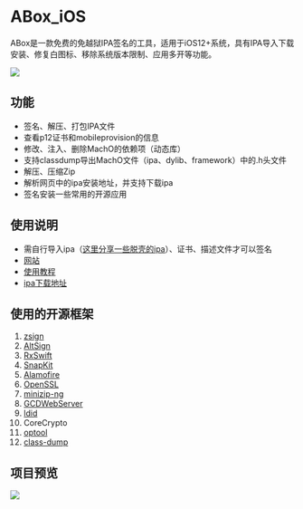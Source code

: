 # ABox_iOS
ABox是一款免费的免越狱IPA签名的工具，适用于iOS12+系统，具有IPA导入下载安装、修复白图标、移除系统版本限制、应用多开等功能。

![](https://img.shields.io/badge/platform-iOS12+-orange.svg) 

## 功能
* 签名、解压、打包IPA文件
* 查看p12证书和mobileprovision的信息
* 修改、注入、删除MachO的依赖项（动态库）
* 支持classdump导出MachO文件（ipa、dylib、framework）中的.h头文件
* 解压、压缩Zip
* 解析网页中的ipa安装地址，并支持下载ipa
* 签名安装一些常用的开源应用

## 使用说明
* 需自行导入ipa（[这里分享一些脱壳的ipa](https://github.com/SWING1993/DumpDecrypted-IPAs)）、证书、描述文件才可以签名
* [网站](https://abox.swing1993.cn/)
* [使用教程](https://swing1993.cn/aboxshi-yong-jiao-cheng/)
* [ipa下载地址](https://github.com/SWING1993/ABox_iOS/releases)

## 使用的开源框架
1. [zsign](https://github.com/zhlynn/zsign)
2. [AltSign](https://github.com/rileytestut/AltSign)
3. [RxSwift](https://github.com/ReactiveX/RxSwift)
4. [SnapKit](https://github.com/SnapKit/SnapKit)
5. [Alamofire](https://github.com/Alamofire/Alamofire)
6. [OpenSSL](https://github.com/openssl/openssl)
7. [minizip-ng](https://github.com/zlib-ng/minizip-ng)
8. [GCDWebServer](https://github.com/swisspol/GCDWebServer)
9. [ldid](https://github.com/rileytestut/ldid)
10. CoreCrypto
11. [optool](https://github.com/alexzielenski/optool)
12. [class-dump](https://github.com/nygard/class-dump)

## 项目预览
![](http://qiniu.swing1993.cn/image/ABox_Screenshot.png)
<!--<img src="https://github.com/SWING1993/ABox_iOS/blob/main/Screenshot/Screenshot1.jpeg?raw=true" width=200/><img src="https://github.com/SWING1993/ABox_iOS/blob/main/Screenshot/Screenshot2.jpeg?raw=true" width=200/><img src="https://github.com/SWING1993/ABox_iOS/blob/main/Screenshot/Screenshot3.jpeg?raw=true" width=200/><img src="https://github.com/SWING1993/ABox_iOS/blob/main/Screenshot/Screenshot4.jpeg?raw=true" width=200/><img src="https://github.com/SWING1993/ABox_iOS/blob/main/Screenshot/Screenshot5.jpeg?raw=true" width=200/><img src="https://github.com/SWING1993/ABox_iOS/blob/main/Screenshot/Screenshot6.jpeg?raw=true" width=200/><img src="https://github.com/SWING1993/ABox_iOS/blob/main/Screenshot/Screenshot7.jpeg?raw=true" width=200/><img src="https://github.com/SWING1993/ABox_iOS/blob/main/Screenshot/Screenshot8.jpeg?raw=true" width=200/><img src="https://github.com/SWING1993/ABox_iOS/blob/main/Screenshot/Screenshot9.jpeg?raw=true" width=200/><img src="https://github.com/SWING1993/ABox_iOS/blob/main/Screenshot/Screenshot10.jpeg?raw=true" width=200/><img src="https://github.com/SWING1993/ABox_iOS/blob/main/Screenshot/Screenshot11.jpeg?raw=true" width=200/>-->

